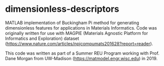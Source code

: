 # dimensionless-descriptors
MATLAB implementation of Buckingham Pi method for generating dimensionless features for applications in Materials Informatics. Code was originally written for use with MAGPIE (Materials Agnostic Platform for Informatics and Exploration) dataset (https://www.nature.com/articles/npjcompumats201628?report=reader). 

This code was written as part of a Summer REU Program working with Prof. Dane Morgan from UW-Madison (https://matmodel.engr.wisc.edu) in 2019.
